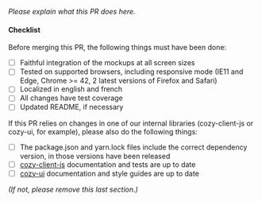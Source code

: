 _Please explain what this PR does here._

#### Checklist

Before merging this PR, the following things must have been done:

* [ ] Faithful integration of the mockups at all screen sizes
* [ ] Tested on supported browsers, including responsive mode (IE11 and Edge, Chrome >= 42, 2 latest versions of Firefox and Safari)
* [ ] Localized in english and french
* [ ] All changes have test coverage
* [ ] Updated README, if necessary

If this PR relies on changes in one of our internal libraries (cozy-client-js or cozy-ui, for example), please also do the following things:

* [ ] The package.json and yarn.lock files include the correct dependency version, in those versions have been released
* [ ] [cozy-client-js](https://github.com/cozy/cozy-client-js) documentation and tests are up to date
* [ ] [cozy-ui](https://github.com/cozy/cozy-ui) documentation and style guides are up to date

_(If not, please remove this last section.)_
